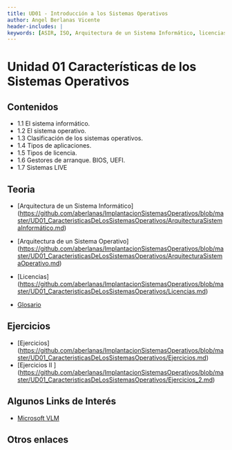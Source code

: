 ```yaml
---
title: UD01 - Introducción a los Sistemas Operativos
author: Angel Berlanas Vicente
header-includes: |
keywords: [ASIR, ISO, Arquitectura de un Sistema Informático, licencias]
---
```



# Unidad 01 Características de los Sistemas Operativos #

## Contenidos

 * 1.1 El sistema informático. 
 * 1.2 El sistema operativo.
 * 1.3 Clasificación de los sistemas operativos.
 * 1.4 Tipos de aplicaciones.
 * 1.5 Tipos de licencia.
 * 1.6 Gestores de arranque. BIOS, UEFI.
 * 1.7 Sistemas LIVE

## Teoria

* [Arquitectura de un Sistema Informático] (https://github.com/aberlanas/ImplantacionSistemasOperativos/blob/master/UD01_CaracteristicasDeLosSistemasOperativos/ArquitecturaSistemaInformático.md)
* [Arquitectura de un Sistema Operativo] (https://github.com/aberlanas/ImplantacionSistemasOperativos/blob/master/UD01_CaracteristicasDeLosSistemasOperativos/ArquitecturaSistemaOperativo.md)

* [Licencias] (https://github.com/aberlanas/ImplantacionSistemasOperativos/blob/master/UD01_CaracteristicasDeLosSistemasOperativos/Licencias.md)
* [Glosario](https://github.com/aberlanas/ImplantacionSistemasOperativos/blob/master/UD01_CaracteristicasDeLosSistemasOperativos/Glosario.md)


## Ejercicios

* [Ejercicios] (https://github.com/aberlanas/ImplantacionSistemasOperativos/blob/master/UD01_CaracteristicasDeLosSistemasOperativos/Ejercicios.md)
* [Ejercicios II ] (https://github.com/aberlanas/ImplantacionSistemasOperativos/blob/master/UD01_CaracteristicasDeLosSistemasOperativos/Ejercicios_2.md)


## Algunos Links de Interés

* [Microsoft VLM](http://www.microsoft.com/es-es/licensing/default.aspx#tab=1)

## Otros enlaces


